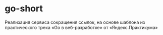 # go-short
Реализация сервиса сокращения ссылок, на основе шаблона из практического трека «Go в веб-разработке» от «Яндекс.Практикума»
